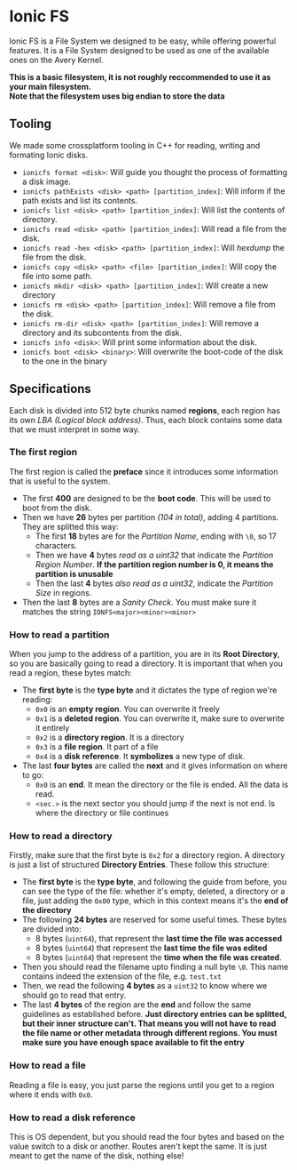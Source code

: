 # Ionic FS

Ionic FS is a File System we designed to be easy, while offering powerful features.
It is a File System designed to be used as one of the available ones on the Avery Kernel.

**This is a basic filesystem, it is not roughly reccommended to use it as your main filesystem.**<br>
**Note that the filesystem uses big endian to store the data**<br>

## Tooling
We made some crossplatform tooling in C++ for reading, writing and formating Ionic disks.
* `ionicfs format <disk>`: Will guide you thought the process of formatting a disk image.
* `ionicfs pathExists <disk> <path> [partition_index]`: Will inform if the path exists and list its contents.
* `ionicfs list <disk> <path> [partition_index]`: Will list the contents of directory.
* `ionicfs read <disk> <path> [partition_index]`: Will read a file from the disk.
* `ionicfs read -hex <disk> <path> [partition_index]`: Will *hexdump* the file from the disk.
* `ionicfs copy <disk> <path> <file> [partition_index]`: Will copy the file into some path.
* `ionicfs mkdir <disk> <path> [partition_index]`: Will create a new directory
* `ionicfs rm <disk> <path> [partition_index]`: Will remove a file from the disk.
* `ionicfs rm-dir <disk> <path> [partition_index]`: Will remove a directory and its subcontents from the disk.
* `ionicfs info <disk>`: Will print some information about the disk.
* `ionicfs boot <disk> <binary>`: Will overwrite the boot-code of the disk to the one in the binary

## Specifications
Each disk is divided into 512 byte chunks named **regions**, each region has its own *LBA (Logical block address)*.
Thus, each block contains some data that we must interpret in some way.

### The first region
The first region is called the **preface** since it introduces some information that is useful to the system.
* The first **400** are designed to be the **boot code**. This will be used to boot from the disk. 
* Then we have **26** bytes per partition *(104 in total)*, adding 4 partitions. They are splitted this way:
  * The first **18** bytes are for the *Partition Name*, ending with `\0`, so 17 characters.
  * Then we have **4** bytes *read as a uint32* that indicate the *Partition Region Number*. **If the partition region number is 0, it means the partition is unusable**
  * Then the last **4** bytes *also read as a uint32*, indicate the *Partition Size* in regions.
* Then the last **8** bytes are a *Sanity Check*. You must make sure it matches the string `IONFS<major><minor><minor>`
 
### How to read a partition
When you jump to the address of a partition, you are in its **Root Directory**, so you are basically going to read a directory.
It is important that when you read a region, these bytes match:

* The **first byte** is the **type byte** and it dictates the type of region we're reading:
  * `0x0` is an **empty region**. You can overwrite it freely
  * `0x1` is a **deleted region**. You can overwrite it, make sure to overwrite it entirely
  * `0x2` is a **directory region**. It is a directory
  * `0x3` is a **file region**. It part of a file<br>
  * `0x4` is a **disk reference**. It **symbolizes** a new type of disk.
* The last **four bytes** are called the **next** and it gives information on where to go:
  * `0x0` is an **end**. It mean the directory or the file is ended. All the data is read.
  * `<sec.>` is the next sector you should jump if the next is not end. Is where the directory or file continues
 
### How to read a directory
Firstly, make sure that the first byte is `0x2` for a directory region. A directory is just a list of structured **Directory Entries**. These follow this structure:
* The **first byte** is the **type byte**, and following the guide from before, you can see the type of the file: whether it's empty, deleted, a directory or a file, just adding the `0x00` type, which in this context means it's the **end of the directory**
* The following **24 bytes** are reserved for some useful times. These bytes are divided into:
  * 8 bytes (`uint64`), that represent the **last time the file was accessed**
  * 8 bytes (`uint64`) that represent the **last time the file was edited**
  * 8 bytes (`uint64`) that represent the **time when the file was created**.
* Then you should read the filename upto finding a null byte `\0`. This name contains indeed the extension of the file, e.g. `test.txt`
* Then, we read the following **4 bytes** as a `uint32` to know where we should go to read that entry.
* The last **4 bytes** of the region are the **end** and follow the same guidelines as established before. **Just directory entries can be splitted, but their inner structure can't. That means you will not have to read the file name or other metadata through different regions. You must make sure you have enough space available to fit the entry**

### How to read a file
Reading a file is easy, you just parse the regions until you get to a region where it ends with `0x0`. 

### How to read a disk reference
This is OS dependent, but you should read the four bytes and based on the value switch to a disk or another.
Routes aren't kept the same. It is just meant to get the name of the disk, nothing else!